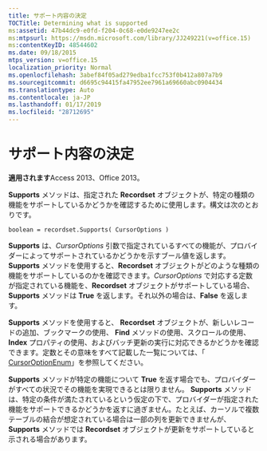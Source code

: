 ```yaml
---
title: サポート内容の決定
TOCTitle: Determining what is supported
ms:assetid: 47b44dc9-e0fd-f204-0c68-e0de9247ee2c
ms:mtpsurl: https://msdn.microsoft.com/library/JJ249221(v=office.15)
ms:contentKeyID: 48544602
ms.date: 09/18/2015
mtps_version: v=office.15
localization_priority: Normal
ms.openlocfilehash: 3abef84f05ad279edba1fcc753f0b412a807a7b9
ms.sourcegitcommit: d6695c94415fa47952ee7961a69660abc0904434
ms.translationtype: Auto
ms.contentlocale: ja-JP
ms.lasthandoff: 01/17/2019
ms.locfileid: "28712695"
---
```

# <a name="determining-what-is-supported"></a>サポート内容の決定

**適用されます**Access 2013、Office 2013。

**Supports** メソッドは、指定された **Recordset** オブジェクトが、特定の種類の機能をサポートしているかどうかを確認するために使用します。構文は次のとおりです。

`boolean = recordset.Supports( CursorOptions )`

**Supports** は、*CursorOptions* 引数で指定されているすべての機能が、プロバイダーによってサポートされているかどうかを示すブール値を返します。**Supports** メソッドを使用すると、**Recordset** オブジェクトがどのような種類の機能をサポートしているのかを確認できます。*CursorOptions* で対応する定数が指定されている機能を、**Recordset** オブジェクトがサポートしている場合、**Supports** メソッドは **True** を返します。それ以外の場合は、**False** を返します。

**Supports** メソッドを使用すると、 **Recordset** オブジェクトが、新しいレコードの追加、ブックマークの使用、 **Find** メソッドの使用、スクロールの使用、 **Index** プロパティの使用、およびバッチ更新の実行に対応できるかどうかを確認できます。定数とその意味をすべて記載した一覧については、「 [CursorOptionEnum](cursoroptionenum.md)」を参照してください。

**Supports** メソッドが特定の機能について **True** を返す場合でも、プロバイダーがすべての状況でその機能を実現できるとは限りません。 **Supports** メソッドは、特定の条件が満たされているという仮定の下で、プロバイダーが指定された機能をサポートできるかどうかを返すに過ぎません。たとえば、カーソルで複数テーブルの結合が想定されている場合は一部の列を更新できませんが、 **Supports** メソッドでは **Recordset** オブジェクトが更新をサポートしていると示される場合があります。

